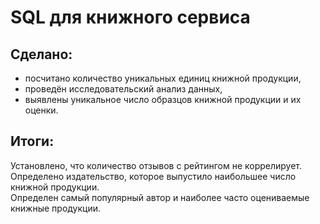 # SQL для книжного сервиса
## Сделано:   
- посчитано количество уникальных единиц книжной продукции,  
- проведён исследовательский анализ данных,  
- выявлены уникальное число образцов книжной продукции и их оценки.  
## Итоги:  
Установлено, что количество отзывов с рейтингом не коррелирует.  
Определено издательство, которое выпустило наибольшее число книжной продукции.  
Определен самый популярный автор и наиболее часто оцениваемые книжные продукции.
